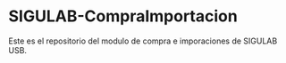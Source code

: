 SIGULAB-CompraImportacion
=========================

Este es el repositorio del modulo de compra e imporaciones de SIGULAB USB.
